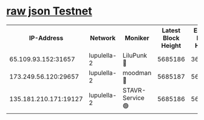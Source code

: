 [raw json Testnet](https://rpc-check.jaclalt.stavr.tech/jaclalt/rpc-jaclalt-result.json)
=

<table><tr><th>IP-Address</th><th>Network</th><th>Moniker</th><th>Latest Block Height</th><th>Earliest Block Height</th><th>Catching Up</th><th>Tx Index</th><th>Voting Power</th><th>Scan Time</th></tr><tr><td>65.109.93.152:31657</td><td>lupulella-2</td><td>LiluPunk 🔴</td><td>5685186</td><td>3688866</td><td>False</td><td>on</td><td>685033</td><td>2023-12-12T10:53:36.092535963UTC</td></tr><tr><td>173.249.56.120:29657</td><td>lupulella-2</td><td>moodman 🔴</td><td>5685187</td><td>5631101</td><td>False</td><td>off</td><td>769094</td><td>2023-12-12T10:53:42.592525169UTC</td></tr><tr><td>135.181.210.171:19127</td><td>lupulella-2</td><td>STAVR-Service 🟢</td><td>5685186</td><td>5682401</td><td>False</td><td>on</td><td>0</td><td>2023-12-12T10:53:35.719952125UTC</td></tr></table>
